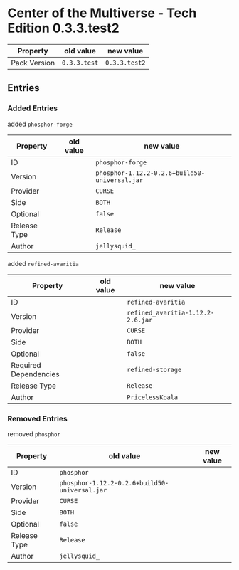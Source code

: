 # Center of the Multiverse - Tech Edition 0.3.3.test2

Property | old value | new value
---|---|---
Pack Version | `0.3.3.test` | `0.3.3.test2`


## Entries

### Added Entries

added `phosphor-forge`

Property | old value | new value
---|---|---
ID |  | `phosphor-forge`
Version |  | `phosphor-1.12.2-0.2.6+build50-universal.jar`
Provider |  | `CURSE`
Side |  | `BOTH`
Optional |  | `false`
Release Type |  | `Release`
Author |  | `jellysquid_`



added `refined-avaritia`

Property | old value | new value
---|---|---
ID |  | `refined-avaritia`
Version |  | `refined_avaritia-1.12.2-2.6.jar`
Provider |  | `CURSE`
Side |  | `BOTH`
Optional |  | `false`
Required Dependencies |  | `refined-storage`
Release Type |  | `Release`
Author |  | `PricelessKoala`



### Removed Entries

removed `phosphor`

Property | old value | new value
---|---|---
ID | `phosphor` | 
Version | `phosphor-1.12.2-0.2.6+build50-universal.jar` | 
Provider | `CURSE` | 
Side | `BOTH` | 
Optional | `false` | 
Release Type | `Release` | 
Author | `jellysquid_` | 







